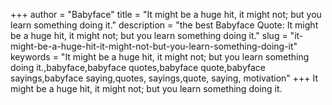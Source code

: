 +++
author = "Babyface"
title = "It might be a huge hit, it might not; but you learn something doing it."
description = "the best Babyface Quote: It might be a huge hit, it might not; but you learn something doing it."
slug = "it-might-be-a-huge-hit-it-might-not-but-you-learn-something-doing-it"
keywords = "It might be a huge hit, it might not; but you learn something doing it.,babyface,babyface quotes,babyface quote,babyface sayings,babyface saying,quotes, sayings,quote, saying, motivation"
+++
It might be a huge hit, it might not; but you learn something doing it.
